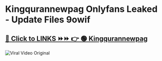 
 # Kingqurannewpag Onlyfans Leaked - Update Files 9owif

## <h2><a href="https://clipsfans.com/Kingqurannewpag&ref=git">🔗 Click to LINKS ⏩⏩ 👉 🟢 Kingqurannewpag </a></h2>

<a href="https://clipsfans.com/Kingqurannewpag&ref=git" rel="nofollow" data-target="animated-image.originalLink"><img src="https://i.ibb.co.com/xMMVF88/686577567.gif" alt="Viral Video Original" style="max-width: 100%; display: inline-block;" data-target="animated-image.originalImage"></a>

